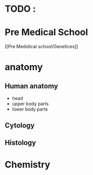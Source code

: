 # TODO : 

# Pre Medical School 
[[Pre Medidical school/Genetices]]

# anatomy 

## Human anatomy
- head 
- upper body parts  
- lower body parts 
## Cytology 
## Histology 

# Chemistry 

